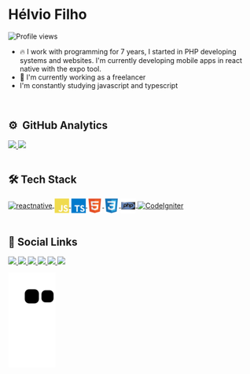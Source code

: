 <h1> Hélvio Filho </h1>
<p> <img src="https://komarev.com/ghpvc/?username=helviofilho&color=yellow" alt="Profile views"></p>

- 🔥 I work with programming for 7 years, I started in PHP developing systems and websites. I'm currently developing mobile apps in react native with the expo tool.
- 🔭 I'm currently working as a freelancer
- I'm constantly studying javascript and typescript
<br>

## ⚙️ &nbsp;GitHub Analytics

<div>
  <a href="https://hsvf.com.br">
    <img height="180em" src="https://github-readme-stats.vercel.app/api?username=helviofilho&show_icons=true&theme=city_lights&include_all_commits=true&count_private=true"/>
    <img height="180em" src="https://github-readme-stats.vercel.app/api/top-langs/?username=helviofilho&layout=compact&langs_count=16&theme=city_lights" />
  </a>
</div>
<br>

## 🛠 Tech Stack

<div>
  <a href="https://reactnative.dev/" target="_blank"> 
    <img align="center" alt="reactnative" title="react native" height="30" width="40" src="https://reactnative.dev/img/header_logo.svg"/>
  </a>
  <a href="https://developer.mozilla.org/en-US/docs/Web/JavaScript" target="_blank">
    <img align="center" alt="JavaScript" title="JavaScript" height="30 width="40" src="https://raw.githubusercontent.com/devicons/devicon/master/icons/javascript/javascript-plain.svg" >
  </a>
  <a href="https://www.typescriptlang.org/" target="_blank">
    <img align="center" alt="TypeScript" title="TypeScript" height="30 width="40" src="https://raw.githubusercontent.com/devicons/devicon/master/icons/typescript/typescript-plain.svg" >
  </a>
  <a href="https://www.w3.org/html/" target="_blank">
    <img align="center" alt="HTML5" title="HTML5" height="30 width="40" src="https://raw.githubusercontent.com/devicons/devicon/master/icons/html5/html5-original.svg" >
  </a>
  <a href="https://www.w3.org/css/" target="_blank">
    <img align="center" alt="CSS3" title="CSS3" height="30 width="40" src="https://raw.githubusercontent.com/devicons/devicon/master/icons/css3/css3-original.svg" >
  </a>
  <a href="https://www.php.net/" target="_blank">
    <img align="center" alt="PHP" title="PHP" height="30 width="40" src="https://raw.githubusercontent.com/devicons/devicon/master/icons/php/php-original.svg" >
  </a>
  <a href="https://codeigniter.com" target="_blank">
    <img align="center" alt="CodeIgniter" title="CodeIgniter" height="30 width="40" src="https://cdn.worldvectorlogo.com/logos/codeigniter.svg" >
  </a>
 </div> 
 <br>
 
## 🤝 Social Links

<div>
  <a href="https://www.facebook.com/helvio.filho.7/" target="_blank">
    <img src="https://img.shields.io/badge/Facebook-1877F2?style=for-the-badge&logo=facebook&logoColor=white" >
  </a>
  <a href="https://www.instagram.com/loihve/" target="_blank">
    <img src="https://img.shields.io/badge/Instagram-E4405F?style=for-the-badge&logo=instagram&logoColor=white" >
  </a>
  <a href="https://hsvf.com.br" target="_blank">
    <img src="https://img.shields.io/badge/-WebSite-%233333?style=for-the-badge&logo=website&logoColor=white" >
  </a>
  <a href="mailto:heviosvf@gmail.com" target="_blank">
    <img src="https://img.shields.io/badge/Gmail-D14836?style=for-the-badge&logo=gmail&logoColor=white" >
  </a>
  <a href="https://www.linkedin.com/in/h%C3%A9lvio-filho-506467232" target="_blank">
    <img src="https://img.shields.io/badge/-LinkedIn-%230077b5?style=for-the-badge&logo=linkedin&logoColor=white" >
  </a>
  <a href="https://expo.dev/@loihve" target="_blank">
    <img src="https://img.shields.io/badge/-expo-000000?style=for-the-badge&logo=expo&labelColor=FFFFFF&logoColor=000" >
  </a>
</div>

![Snake animation](https://github.com/helviofilho/helviofilho/blob/output/github-contribution-grid-snake.svg)
